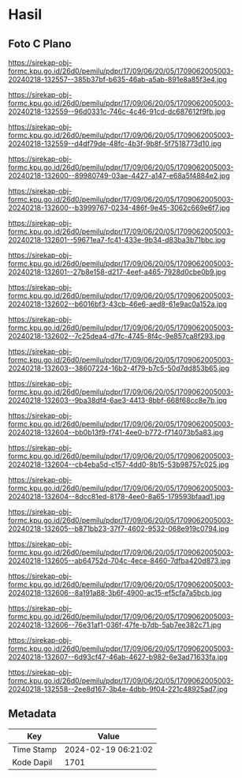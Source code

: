 # Hasil

## Foto C Plano

https://sirekap-obj-formc.kpu.go.id/26d0/pemilu/pdpr/17/09/06/20/05/1709062005003-20240218-132557--385b37bf-b635-46ab-a5ab-891e8a85f3e4.jpg

https://sirekap-obj-formc.kpu.go.id/26d0/pemilu/pdpr/17/09/06/20/05/1709062005003-20240218-132559--96d0331c-746c-4c46-91cd-dc687612f9fb.jpg

https://sirekap-obj-formc.kpu.go.id/26d0/pemilu/pdpr/17/09/06/20/05/1709062005003-20240218-132559--d4df79de-48fc-4b3f-9b8f-5f7518773d10.jpg

https://sirekap-obj-formc.kpu.go.id/26d0/pemilu/pdpr/17/09/06/20/05/1709062005003-20240218-132600--89980749-03ae-4427-a147-e68a5f4884e2.jpg

https://sirekap-obj-formc.kpu.go.id/26d0/pemilu/pdpr/17/09/06/20/05/1709062005003-20240218-132600--b3999767-0234-486f-9e45-3062c669e6f7.jpg

https://sirekap-obj-formc.kpu.go.id/26d0/pemilu/pdpr/17/09/06/20/05/1709062005003-20240218-132601--59671ea7-fc41-433e-9b34-d83ba3b71bbc.jpg

https://sirekap-obj-formc.kpu.go.id/26d0/pemilu/pdpr/17/09/06/20/05/1709062005003-20240218-132601--27b8e158-d217-4eef-a465-7928d0cbe0b9.jpg

https://sirekap-obj-formc.kpu.go.id/26d0/pemilu/pdpr/17/09/06/20/05/1709062005003-20240218-132602--b6016bf3-43cb-46e6-aed8-61e9ac0a152a.jpg

https://sirekap-obj-formc.kpu.go.id/26d0/pemilu/pdpr/17/09/06/20/05/1709062005003-20240218-132602--7c25dea4-d7fc-4745-8f4c-9e857ca8f293.jpg

https://sirekap-obj-formc.kpu.go.id/26d0/pemilu/pdpr/17/09/06/20/05/1709062005003-20240218-132603--38607224-16b2-4f79-b7c5-50d7dd853b65.jpg

https://sirekap-obj-formc.kpu.go.id/26d0/pemilu/pdpr/17/09/06/20/05/1709062005003-20240218-132603--9ba38df4-6ae3-4413-8bbf-668f68cc8e7b.jpg

https://sirekap-obj-formc.kpu.go.id/26d0/pemilu/pdpr/17/09/06/20/05/1709062005003-20240218-132604--bb0b13f9-f741-4ee0-b772-f714073b5a83.jpg

https://sirekap-obj-formc.kpu.go.id/26d0/pemilu/pdpr/17/09/06/20/05/1709062005003-20240218-132604--cb4eba5d-c157-4dd0-8b15-53b98757c025.jpg

https://sirekap-obj-formc.kpu.go.id/26d0/pemilu/pdpr/17/09/06/20/05/1709062005003-20240218-132604--8dcc81ed-8178-4ee0-8a65-179593bfaad1.jpg

https://sirekap-obj-formc.kpu.go.id/26d0/pemilu/pdpr/17/09/06/20/05/1709062005003-20240218-132605--b871bb23-37f7-4602-9532-068e919c0794.jpg

https://sirekap-obj-formc.kpu.go.id/26d0/pemilu/pdpr/17/09/06/20/05/1709062005003-20240218-132605--ab64752d-704c-4ece-8460-7dfba420d873.jpg

https://sirekap-obj-formc.kpu.go.id/26d0/pemilu/pdpr/17/09/06/20/05/1709062005003-20240218-132606--8a191a88-3b6f-4900-ac15-ef5cfa7a5bcb.jpg

https://sirekap-obj-formc.kpu.go.id/26d0/pemilu/pdpr/17/09/06/20/05/1709062005003-20240218-132606--76e31af1-036f-47fe-b7db-5ab7ee382c71.jpg

https://sirekap-obj-formc.kpu.go.id/26d0/pemilu/pdpr/17/09/06/20/05/1709062005003-20240218-132607--6d93cf47-46ab-4627-b982-6e3ad71633fa.jpg

https://sirekap-obj-formc.kpu.go.id/26d0/pemilu/pdpr/17/09/06/20/05/1709062005003-20240218-132558--2ee8d167-3b4e-4dbb-9f04-221c48925ad7.jpg


## Metadata

| Key        | Value               |
| ---------- | ------------------- |
| Time Stamp | 2024-02-19 06:21:02 |
| Kode Dapil | 1701                |



